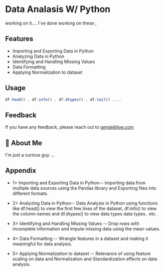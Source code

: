 
# Data Analasis W/ Python

working on it.... I've done working on these ;



## Features

- Importing and Exporting Data in Python
- Analyzing Data in Python
- Identifying and Handling Missing Values
- Data Formatting
- Applying Normalization to dataset


## Usage

```javascript
df.head() , df.info() , df.dtypes() , df.tail() ,...

```


## Feedback

If you have any feedback, please reach out to iamjai@live.com


## 🚀 About Me
I'm just a curious guy ...


## Appendix

- 1> Importing and Exporting Data in Python-- 
Importing data from multiple data sources using the Pandas library and Exporting files into different formats.

- 2> Analyzing Data in Python-- 
Data Analysis in Python using functions like df.head() to view the first few lines of the dataset, df.info() to view the column names and df.dtypes() to view data types data types.. etc.

- 3> Identifying and Handling Missing Values -- 
Drop rows with incomplete information and impute missing data using the mean values.

- 4> Data Formatting -- 
Wrangle features in a dataset and making it meaningful for data analysis.

- 5> Applying Normalization to dataset -- 
Relevance of using feature scaling on data and Normalization and Standardization effects on data analysis.
